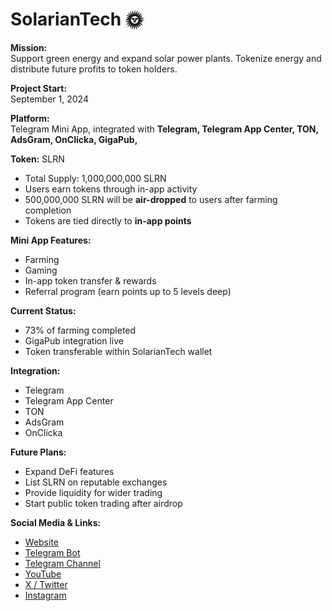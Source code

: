 # SolarianTech 🌞

**Mission:**  
Support green energy and expand solar power plants. Tokenize energy and distribute future profits to token holders.

**Project Start:**  
September 1, 2024

**Platform:**  
Telegram Mini App, integrated with **Telegram, Telegram App Center, TON, AdsGram, OnClicka, GigaPub,**

**Token:** SLRN  
- Total Supply: 1,000,000,000 SLRN  
- Users earn tokens through in-app activity  
- 500,000,000 SLRN will be **air-dropped** to users after farming completion  
- Tokens are tied directly to **in-app points**  

**Mini App Features:**  
- Farming  
- Gaming  
- In-app token transfer & rewards  
- Referral program (earn points up to 5 levels deep)  

**Current Status:**  
- 73% of farming completed  
- GigaPub integration live  
- Token transferable within SolarianTech wallet  

**Integration:**  
- Telegram  
- Telegram App Center  
- TON  
- AdsGram  
- OnClicka  

**Future Plans:**  
- Expand DeFi features  
- List SLRN on reputable exchanges  
- Provide liquidity for wider trading  
- Start public token trading after airdrop  

**Social Media & Links:**  
- [Website](https://solarian.tech)  
- [Telegram Bot](https://t.me/solarianTechBot)  
- [Telegram Channel](https://t.me/solarianTech)  
- [YouTube](https://www.youtube.com/@solariantech)
- [X / Twitter](https://x.com/solarianTech)  
- [Instagram](https://instagram.com/solarianTech)
